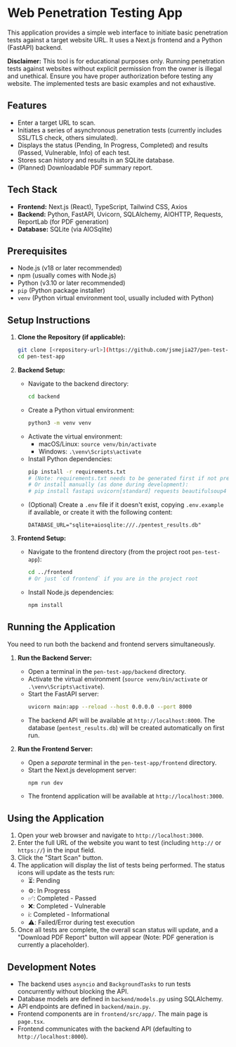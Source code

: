 # Web Penetration Testing App

This application provides a simple web interface to initiate basic penetration tests against a target website URL. It uses a Next.js frontend and a Python (FastAPI) backend.

**Disclaimer:** This tool is for educational purposes only. Running penetration tests against websites without explicit permission from the owner is illegal and unethical. Ensure you have proper authorization before testing any website. The implemented tests are basic examples and not exhaustive.

## Features

*   Enter a target URL to scan.
*   Initiates a series of asynchronous penetration tests (currently includes SSL/TLS check, others simulated).
*   Displays the status (Pending, In Progress, Completed) and results (Passed, Vulnerable, Info) of each test.
*   Stores scan history and results in an SQLite database.
*   (Planned) Downloadable PDF summary report.

## Tech Stack

*   **Frontend:** Next.js (React), TypeScript, Tailwind CSS, Axios
*   **Backend:** Python, FastAPI, Uvicorn, SQLAlchemy, AIOHTTP, Requests, ReportLab (for PDF generation)
*   **Database:** SQLite (via AIOSqlite)

## Prerequisites

*   Node.js (v18 or later recommended)
*   npm (usually comes with Node.js)
*   Python (v3.10 or later recommended)
*   `pip` (Python package installer)
*   `venv` (Python virtual environment tool, usually included with Python)

## Setup Instructions

1.  **Clone the Repository (if applicable):**
    ```bash
    git clone [<repository-url>](https://github.com/jsmejia27/pen-test-app)
    cd pen-test-app
    ```

2.  **Backend Setup:**
    *   Navigate to the backend directory:
        ```bash
        cd backend
        ```
    *   Create a Python virtual environment:
        ```bash
        python3 -m venv venv
        ```
    *   Activate the virtual environment:
        *   macOS/Linux: `source venv/bin/activate`
        *   Windows: `.\venv\Scripts\activate`
    *   Install Python dependencies:
        ```bash
        pip install -r requirements.txt 
        # (Note: requirements.txt needs to be generated first if not present)
        # Or install manually (as done during development):
        # pip install fastapi uvicorn[standard] requests beautifulsoup4 reportlab sqlalchemy python-dotenv aiohttp aiosqlite
        ```
    *   (Optional) Create a `.env` file if it doesn't exist, copying `.env.example` if available, or create it with the following content:
        ```env
        DATABASE_URL="sqlite+aiosqlite:///./pentest_results.db"
        ```

3.  **Frontend Setup:**
    *   Navigate to the frontend directory (from the project root `pen-test-app`):
        ```bash
        cd ../frontend 
        # Or just `cd frontend` if you are in the project root
        ```
    *   Install Node.js dependencies:
        ```bash
        npm install
        ```

## Running the Application

You need to run both the backend and frontend servers simultaneously.

1.  **Run the Backend Server:**
    *   Open a terminal in the `pen-test-app/backend` directory.
    *   Activate the virtual environment (`source venv/bin/activate` or `.\venv\Scripts\activate`).
    *   Start the FastAPI server:
        ```bash
        uvicorn main:app --reload --host 0.0.0.0 --port 8000
        ```
    *   The backend API will be available at `http://localhost:8000`. The database (`pentest_results.db`) will be created automatically on first run.

2.  **Run the Frontend Server:**
    *   Open a *separate* terminal in the `pen-test-app/frontend` directory.
    *   Start the Next.js development server:
        ```bash
        npm run dev
        ```
    *   The frontend application will be available at `http://localhost:3000`.

## Using the Application

1.  Open your web browser and navigate to `http://localhost:3000`.
2.  Enter the full URL of the website you want to test (including `http://` or `https://`) in the input field.
3.  Click the "Start Scan" button.
4.  The application will display the list of tests being performed. The status icons will update as the tests run:
    *   ⏳: Pending
    *   ⚙️: In Progress
    *   ✅: Completed - Passed
    *   ❌: Completed - Vulnerable
    *   ℹ️: Completed - Informational
    *   ⚠️: Failed/Error during test execution
5.  Once all tests are complete, the overall scan status will update, and a "Download PDF Report" button will appear (Note: PDF generation is currently a placeholder).

## Development Notes

*   The backend uses `asyncio` and `BackgroundTasks` to run tests concurrently without blocking the API.
*   Database models are defined in `backend/models.py` using SQLAlchemy.
*   API endpoints are defined in `backend/main.py`.
*   Frontend components are in `frontend/src/app/`. The main page is `page.tsx`.
*   Frontend communicates with the backend API (defaulting to `http://localhost:8000`).
